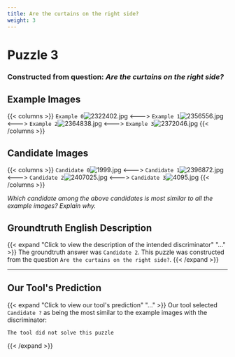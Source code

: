 ```yaml
---
title: Are the curtains on the right side?
weight: 3
---
```


# Puzzle 3
### Constructed from question: _Are the curtains on the right side?_


## Example Images
{{< columns >}}
`Example 0`![2322402.jpg](/gqa_images/2322402.jpg)
<--->
`Example 1`![2356556.jpg](/gqa_images/2356556.jpg)
<--->
`Example 2`![2364838.jpg](/gqa_images/2364838.jpg)
<--->
`Example 3`![2372046.jpg](/gqa_images/2372046.jpg)
{{< /columns >}}

## Candidate Images
{{< columns >}}
`Candidate 0`![1999.jpg](/gqa_images/1999.jpg)
<--->
`Candidate 1`![2396872.jpg](/gqa_images/2396872.jpg)
<--->
`Candidate 2`![2407025.jpg](/gqa_images/2407025.jpg)
<--->
`Candidate 3`![4095.jpg](/gqa_images/4095.jpg)
{{< /columns >}}

*Which candidate among the above candidates is most similar to all the example images? Explain why.*

## Groundtruth English Description

{{< expand "Click to view the description of the intended discriminator" "..." >}}
The groundtruth answer was `Candidate 2`. This puzzle was constructed from the question `Are the curtains on the right side?`.
{{< /expand >}}

---

## Our Tool's Prediction

{{< expand "Click to view our tool's prediction" "..." >}}
Our tool selected `Candidate ?` as being the most similar to the example images with the discriminator:
```plaintext
The tool did not solve this puzzle
```
{{< /expand >}}
